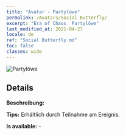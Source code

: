 ```yaml
---
title: "Avatar - Partylöwe"
permalink: /Avatars/Social Butterfly/
excerpt: "Era of Chaos  Partylöwe"
last_modified_at: 2021-04-27
locale: de
ref: "Social Butterfly.md"
toc: false
classes: wide
---
```

 ![Partylöwe](/images/a/avatarFrame_31.png)

## Details

 **Beschreibung:**  

 **Tips:** Erhältlich durch Teilnahme am Ereignis. 

 **Is available:**  - 

